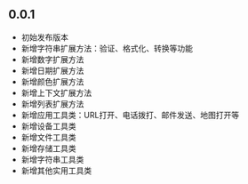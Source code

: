 ## 0.0.1

* 初始发布版本
* 新增字符串扩展方法：验证、格式化、转换等功能
* 新增数字扩展方法
* 新增日期扩展方法
* 新增颜色扩展方法
* 新增上下文扩展方法
* 新增列表扩展方法
* 新增应用工具类：URL打开、电话拨打、邮件发送、地图打开等
* 新增设备工具类
* 新增文件工具类
* 新增存储工具类
* 新增字符串工具类
* 新增其他实用工具类
